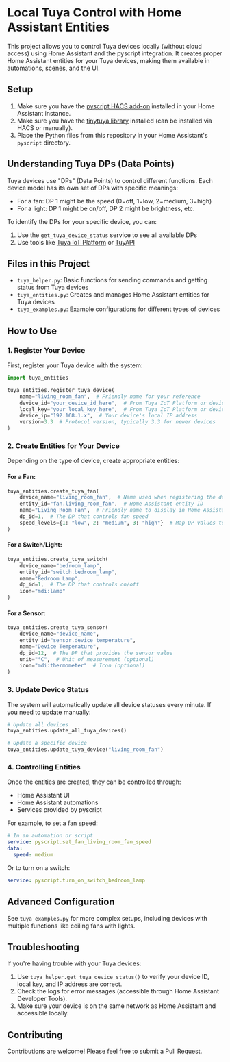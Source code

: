 # Local Tuya Control with Home Assistant Entities

This project allows you to control Tuya devices locally (without cloud access) using Home Assistant and the pyscript integration. It creates proper Home Assistant entities for your Tuya devices, making them available in automations, scenes, and the UI.

## Setup

1. Make sure you have the [pyscript HACS add-on](https://github.com/custom-components/pyscript) installed in your Home Assistant instance.
2. Make sure you have the [tinytuya library](https://github.com/jasonacox/tinytuya) installed (can be installed via HACS or manually).
3. Place the Python files from this repository in your Home Assistant's `pyscript` directory.

## Understanding Tuya DPs (Data Points)

Tuya devices use "DPs" (Data Points) to control different functions. Each device model has its own set of DPs with specific meanings:

- For a fan: DP 1 might be the speed (0=off, 1=low, 2=medium, 3=high)
- For a light: DP 1 might be on/off, DP 2 might be brightness, etc.

To identify the DPs for your specific device, you can:
1. Use the `get_tuya_device_status` service to see all available DPs
2. Use tools like [Tuya IoT Platform](https://iot.tuya.com/) or [TuyAPI](https://github.com/codetheweb/tuyapi)

## Files in this Project

- `tuya_helper.py`: Basic functions for sending commands and getting status from Tuya devices
- `tuya_entities.py`: Creates and manages Home Assistant entities for Tuya devices
- `tuya_examples.py`: Example configurations for different types of devices

## How to Use

### 1. Register Your Device

First, register your Tuya device with the system:

```python
import tuya_entities

tuya_entities.register_tuya_device(
    name="living_room_fan",  # Friendly name for your reference
    device_id="your_device_id_here",  # From Tuya IoT Platform or device scan
    local_key="your_local_key_here",  # From Tuya IoT Platform or device scan
    device_ip="192.168.1.x",  # Your device's local IP address
    version=3.3  # Protocol version, typically 3.3 for newer devices
)
```

### 2. Create Entities for Your Device

Depending on the type of device, create appropriate entities:

#### For a Fan:

```python
tuya_entities.create_tuya_fan(
    device_name="living_room_fan",  # Name used when registering the device
    entity_id="fan.living_room_fan",  # Home Assistant entity ID
    name="Living Room Fan",  # Friendly name to display in Home Assistant
    dp_id=1,  # The DP that controls fan speed
    speed_levels={1: "low", 2: "medium", 3: "high"}  # Map DP values to speed names
)
```

#### For a Switch/Light:

```python
tuya_entities.create_tuya_switch(
    device_name="bedroom_lamp", 
    entity_id="switch.bedroom_lamp",
    name="Bedroom Lamp",
    dp_id=1,  # The DP that controls on/off
    icon="mdi:lamp"
)
```

#### For a Sensor:

```python
tuya_entities.create_tuya_sensor(
    device_name="device_name",
    entity_id="sensor.device_temperature",
    name="Device Temperature",
    dp_id=12,  # The DP that provides the sensor value
    unit="°C",  # Unit of measurement (optional)
    icon="mdi:thermometer"  # Icon (optional)
)
```

### 3. Update Device Status

The system will automatically update all device statuses every minute. If you need to update manually:

```python
# Update all devices
tuya_entities.update_all_tuya_devices()

# Update a specific device
tuya_entities.update_tuya_device("living_room_fan")
```

### 4. Controlling Entities

Once the entities are created, they can be controlled through:

- Home Assistant UI
- Home Assistant automations
- Services provided by pyscript

For example, to set a fan speed:
```yaml
# In an automation or script
service: pyscript.set_fan_living_room_fan_speed
data:
  speed: medium
```

Or to turn on a switch:
```yaml
service: pyscript.turn_on_switch_bedroom_lamp
```

## Advanced Configuration

See `tuya_examples.py` for more complex setups, including devices with multiple functions like ceiling fans with lights.

## Troubleshooting

If you're having trouble with your Tuya devices:

1. Use `tuya_helper.get_tuya_device_status()` to verify your device ID, local key, and IP address are correct.
2. Check the logs for error messages (accessible through Home Assistant Developer Tools).
3. Make sure your device is on the same network as Home Assistant and accessible locally.

## Contributing

Contributions are welcome! Please feel free to submit a Pull Request.
